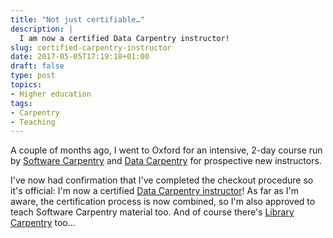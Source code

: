 ```yaml
---
title: "Not just certifiable…"
description: |
  I am now a certified Data Carpentry instructor!
slug: certified-carpentry-instructor
date: 2017-05-05T17:19:18+01:00
draft: false
type: post
topics:
- Higher education
tags:
- Carpentry
- Teaching
---
```


A couple of months ago,
I went to Oxford for an intensive, 2-day course
run by [Software Carpentry][SWC] and [Data Carpentry][DC]
for prospective new instructors.

I've now had confirmation that I've completed the checkout procedure so it's official:
I'm now a certified [Data Carpentry instructor][]!
As far as I'm aware, the certification process is now combined,
so I'm also approved to teach Software Carpentry material too.
And of course there's [Library Carpentry][LC] too...

[SWC]: https://software-carpentry.org/
[DC]: http://www.datacarpentry.org/
[Data Carpentry instructor]: http://www.datacarpentry.org/involved-instructor/
[LC]: https://librarycarpentry.github.io/

